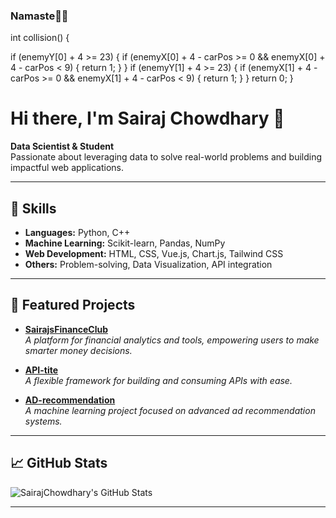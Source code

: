 ### Namaste🙏🏻

<!--
**SairajChowdhary/SairajChowdhary** is a ✨ _special_ ✨ repository because its `README.md` (this file) appears on your GitHub profile.

- 🔭 I’m currently working on improving my Competitive programming and Data structures design.
- 🌱 I’m currently learning C++ and DSA.
- 👯 I’m looking to collaborate on game dev and systems design.
- 🤔 I’m looking for help with C++ advanced Programming.
- 💬 Ask me about C/C++ or Webdev.
- 📫 How to reach me: 

If you are facing an issue or error with 2nd car collision, here's how to fix it.
--> int collision() {
if (enemyY[0] + 4 >= 23) {
if (enemyX[0] + 4 - carPos >= 0 && enemyX[0] + 4 - carPos < 9) {
return 1;
}
}
if (enemyY[1] + 4 >= 23) {
if (enemyX[1] + 4 - carPos >= 0 && enemyX[1] + 4 - carPos < 9) {
return 1;
}
}
return 0;
}

# Hi there, I'm Sairaj Chowdhary 👋

**Data Scientist & Student**  
Passionate about leveraging data to solve real-world problems and building impactful web applications.

---

## 🚀 Skills

- **Languages:** Python, C++
- **Machine Learning:** Scikit-learn, Pandas, NumPy
- **Web Development:** HTML, CSS, Vue.js, Chart.js, Tailwind CSS
- **Others:** Problem-solving, Data Visualization, API integration

---

## 🌟 Featured Projects

- [**SairajsFinanceClub**](https://github.com/SairajChowdhary/SairajsFinanceClub)  
  _A platform for financial analytics and tools, empowering users to make smarter money decisions._

- [**API-tite**](https://github.com/SairajChowdhary/API-tite)  
  _A flexible framework for building and consuming APIs with ease._

- [**AD-recommendation**](https://github.com/SairajChowdhary/AD-recommendation)  
  _A machine learning project focused on advanced ad recommendation systems._

---

## 📈 GitHub Stats

![SairajChowdhary's GitHub Stats](https://github-readme-stats.vercel.app/api?username=SairajChowdhary&show_icons=true&theme=radical)

---

<!--
Want to connect or know more? Add your social links or a fun fact here!
-->
